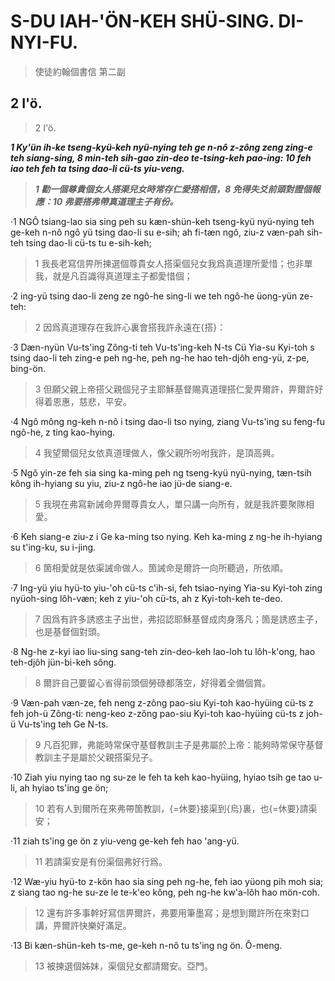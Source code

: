
# S-DU IAH-'ÖN-KEH SHÜ-SING. DI-NYI-FU.

> 使徒約翰個書信 第二副


## 2 I'ö. 

> 2 I'ö.

**_1 Ky'ün ih-ke tseng-kyü-keh nyü-nying teh ge n-nô z-zông zeng zing-e teh siang-sing, 8 min-teh sih-gao zin-deo te-tsing-keh pao-ing: 10 feh iao teh feh ta tsing dao-li cü-ts yiu-veng._**

> **_1 勸一個尊貴個女人搭渠兒女時常存仁愛搭相信，8 免得失爻前頭對證個報應：10 弗要搭弗帶真道理主子有份。_**

·1 NGÔ tsiang-lao sia sing peh su kæn-shün-keh tseng-kyü nyü-nying teh ge-keh n-nô ngô yü tsing dao-li su e-sih; ah fi-tæn ngô, ziu-z væn-pah sih-teh tsing dao-li cü-ts tu e-sih-keh;

> 1 我長老寫信畀所揀選個尊貴女人搭渠個兒女我爲真道理所愛惜；也非單我，就是凡百識得真道理主子都愛惜個；

·2 ing-yü tsing dao-li zeng ze ngô-he sing-li we teh ngô-he üong-yün ze-teh:

> 2 因爲真道理存在我許心裏會搭我許永遠在{搭}：

·3 Dæn-nyün Vu-ts'ing Zông-ti teh Vu-ts'ing-keh N-ts Cü Yia-su Kyi-toh s tsing dao-li teh zing-e peh ng-he, peh ng-he hao teh-djôh eng-yü, z-pe, bing-ön.

> 3 但願父親上帝搭父親個兒子主耶穌基督賜真道理搭仁愛畀爾許，畀爾許好得着恩惠，慈悲，平安。

·4 Ngô mông ng-keh n-nô i tsing dao-li tso nying, ziang Vu-ts'ing su feng-fu ngô-he, z ting kao-hying.

> 4 我望爾個兒女依真道理做人，像父親所吩咐我許，是頂高興。

·5 Ngô yin-ze feh sia sing ka-ming peh ng tseng-kyü nyü-nying, tæn-tsih kông ih-hyiang su yiu, ziu-z ngô-he iao jü-de siang-e.

> 5 我現在弗寫新誡命畀爾尊貴女人，單只講一向所有，就是我許要聚隊相愛。

·6 Keh siang-e ziu-z i Ge ka-ming tso nying. Keh ka-ming z ng-he ih-hyiang su t'ing-ku, su i-jing.

> 6 箇相愛就是依渠誡命做人。箇誡命是爾許一向所聽過，所依順。

·7 Ing-yü yiu hyü-to yiu-'oh cü-ts c'ih-si, feh tsiao-nying Yia-su Kyi-toh zing nyüoh-sing lôh-væn; keh z yiu-'oh cü-ts, ah z Kyi-toh-keh te-deo.

> 7 因爲有許多誘惑主子出世，弗招認耶穌基督成肉身落凡；箇是誘惑主子，也是基督個對頭。

·8 Ng-he z-kyi iao liu-sing sang-teh zin-deo-keh lao-loh tu lôh-k'ong, hao teh-djôh jün-bi-keh sông.

> 8 爾許自己要留心省得前頭個勞碌都落空，好得着全備個賞。

·9 Væn-pah væn-ze, feh neng z-zông pao-siu Kyi-toh kao-hyüing cü-ts z feh joh-ü Zông-ti: neng-keo z-zông pao-siu Kyi-toh kao-hyüing cü-ts z joh-ü Vu-ts'ing teh Ge N-ts.

> 9 凡百犯罪，弗能時常保守基督教訓主子是弗屬於上帝：能夠時常保守基督教訓主子是屬於父親搭渠兒子。

·10 Ziah yiu nying tao ng su-ze le feh ta keh kao-hyüing, hyiao tsih ge tao u-li, ah hyiao ts'ing ge ön;

> 10 若有人到爾所在來弗帶箇教訓，{=休要}接渠到{烏}裏，也{=休要}請渠安；

·11 ziah ts'ing ge ön z yiu-veng ge-keh feh hao 'ang-yü.

> 11 若請渠安是有份渠個弗好行爲。

·12 Wæ-yiu hyü-to z-kön hao sia sing peh ng-he, feh iao yüong pih moh sia; z siang tao ng-he su-ze le te-k'eo kông, peh ng-he kw'a-lôh hao mön-coh.

> 12 還有許多事幹好寫信畀爾許，弗要用筆墨寫；是想到爾許所在來對口講，畀爾許快樂好滿足。

·13 Bi kæn-shün-keh ts-me, ge-keh n-nô tu ts'ing ng ön. Ô-meng.

> 13 被揀選個姊妹，渠個兒女都請爾安。亞門。




